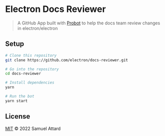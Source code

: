 # Electron Docs Reviewer

> A GitHub App built with [Probot](https://github.com/probot/probot) to help the docs team review changes in electron/electron

## Setup

```sh
# Clone this repository
git clone https://github.com/electron/docs-reviewer.git

# Go into the repository
cd docs-reviewer

# Install dependencies
yarn

# Run the bot
yarn start
```

## License

[MIT](LICENSE) © 2022 Samuel Attard
